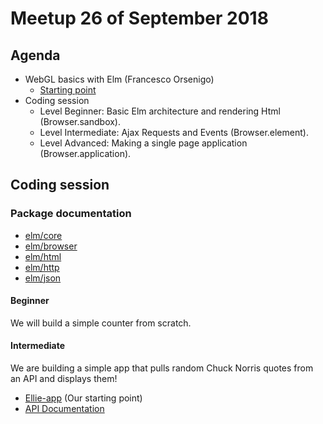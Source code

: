 # Meetup 26 of September 2018

## Agenda

- WebGL basics with Elm (Francesco Orsenigo)
    * [Starting point](https://github.com/xarvh/elm-webgl-quickstart)
- Coding session
    * Level Beginner: Basic Elm architecture and rendering Html (Browser.sandbox).
    * Level Intermediate: Ajax Requests and Events (Browser.element).
    * Level Advanced: Making a single page application (Browser.application).


## Coding session

### Package documentation

- [elm/core](https://package.elm-lang.org/packages/elm/core/latest/)
- [elm/browser](https://package.elm-lang.org/packages/elm/browser/latest/)
- [elm/html](https://package.elm-lang.org/packages/elm/html/latest/)
- [elm/http](https://package.elm-lang.org/packages/elm/http/latest/)
- [elm/json](https://package.elm-lang.org/packages/elm/json/latest/)

#### Beginner
We will build a simple counter from scratch.

#### Intermediate
We are building a simple app that pulls random Chuck Norris quotes from an API
and displays them!

- [Ellie-app](https://ellie-app.com/3sb7WS5rwWba1) (Our starting point)
- [API Documentation](https://api.chucknorris.io/)
